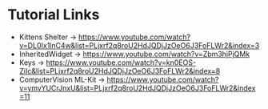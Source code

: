 # Tutorial Links

* Kittens Shelter -> https://www.youtube.com/watch?v=DL0Ix1lnC4w&list=PLjxrf2q8roU2HdJQDjJzOeO6J3FoFLWr2&index=3
* InheritedWidget -> https://www.youtube.com/watch?v=Zbm3hjPjQMk
* Keys -> https://www.youtube.com/watch?v=kn0EOS-ZiIc&list=PLjxrf2q8roU2HdJQDjJzOeO6J3FoFLWr2&index=8
* ComputerVision ML-Kit -> https://www.youtube.com/watch?v=ymyYUCrJnxU&list=PLjxrf2q8roU2HdJQDjJzOeO6J3FoFLWr2&index=11
